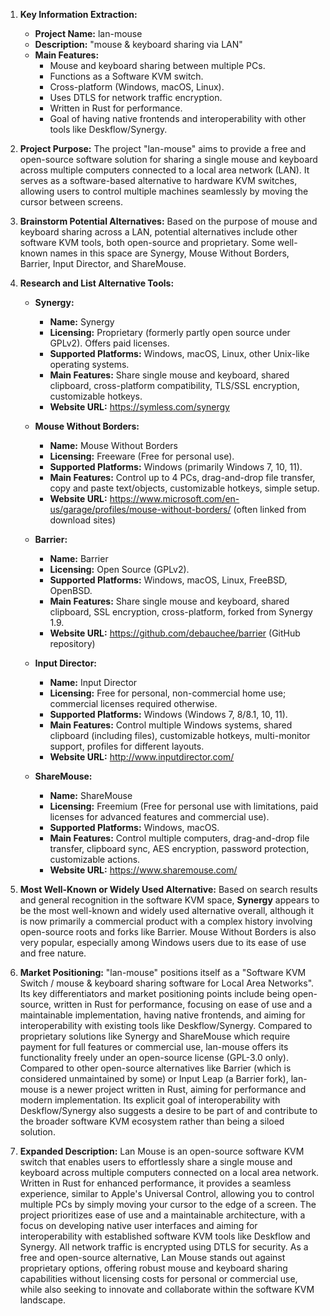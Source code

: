 1.  **Key Information Extraction:**
    *   **Project Name:** lan-mouse
    *   **Description:** "mouse & keyboard sharing via LAN"
    *   **Main Features:**
        *   Mouse and keyboard sharing between multiple PCs.
        *   Functions as a Software KVM switch.
        *   Cross-platform (Windows, macOS, Linux).
        *   Uses DTLS for network traffic encryption.
        *   Written in Rust for performance.
        *   Goal of having native frontends and interoperability with other tools like Deskflow/Synergy.

2.  **Project Purpose:**
    The project "lan-mouse" aims to provide a free and open-source software solution for sharing a single mouse and keyboard across multiple computers connected to a local area network (LAN). It serves as a software-based alternative to hardware KVM switches, allowing users to control multiple machines seamlessly by moving the cursor between screens.

3.  **Brainstorm Potential Alternatives:**
    Based on the purpose of mouse and keyboard sharing across a LAN, potential alternatives include other software KVM tools, both open-source and proprietary. Some well-known names in this space are Synergy, Mouse Without Borders, Barrier, Input Director, and ShareMouse.

4.  **Research and List Alternative Tools:**

    *   **Synergy:**
        *   **Name:** Synergy
        *   **Licensing:** Proprietary (formerly partly open source under GPLv2). Offers paid licenses.
        *   **Supported Platforms:** Windows, macOS, Linux, other Unix-like operating systems.
        *   **Main Features:** Share single mouse and keyboard, shared clipboard, cross-platform compatibility, TLS/SSL encryption, customizable hotkeys.
        *   **Website URL:** https://symless.com/synergy

    *   **Mouse Without Borders:**
        *   **Name:** Mouse Without Borders
        *   **Licensing:** Freeware (Free for personal use).
        *   **Supported Platforms:** Windows (primarily Windows 7, 10, 11).
        *   **Main Features:** Control up to 4 PCs, drag-and-drop file transfer, copy and paste text/objects, customizable hotkeys, simple setup.
        *   **Website URL:** https://www.microsoft.com/en-us/garage/profiles/mouse-without-borders/ (often linked from download sites)

    *   **Barrier:**
        *   **Name:** Barrier
        *   **Licensing:** Open Source (GPLv2).
        *   **Supported Platforms:** Windows, macOS, Linux, FreeBSD, OpenBSD.
        *   **Main Features:** Share single mouse and keyboard, shared clipboard, SSL encryption, cross-platform, forked from Synergy 1.9.
        *   **Website URL:** https://github.com/debauchee/barrier (GitHub repository)

    *   **Input Director:**
        *   **Name:** Input Director
        *   **Licensing:** Free for personal, non-commercial home use; commercial licenses required otherwise.
        *   **Supported Platforms:** Windows (Windows 7, 8/8.1, 10, 11).
        *   **Main Features:** Control multiple Windows systems, shared clipboard (including files), customizable hotkeys, multi-monitor support, profiles for different layouts.
        *   **Website URL:** http://www.inputdirector.com/

    *   **ShareMouse:**
        *   **Name:** ShareMouse
        *   **Licensing:** Freemium (Free for personal use with limitations, paid licenses for advanced features and commercial use).
        *   **Supported Platforms:** Windows, macOS.
        *   **Main Features:** Control multiple computers, drag-and-drop file transfer, clipboard sync, AES encryption, password protection, customizable actions.
        *   **Website URL:** https://www.sharemouse.com/

5.  **Most Well-Known or Widely Used Alternative:**
    Based on search results and general recognition in the software KVM space, **Synergy** appears to be the most well-known and widely used alternative overall, although it is now primarily a commercial product with a complex history involving open-source roots and forks like Barrier. Mouse Without Borders is also very popular, especially among Windows users due to its ease of use and free nature.

6.  **Market Positioning:**
    "lan-mouse" positions itself as a "Software KVM Switch / mouse & keyboard sharing software for Local Area Networks". Its key differentiators and market positioning points include being open-source, written in Rust for performance, focusing on ease of use and a maintainable implementation, having native frontends, and aiming for interoperability with existing tools like Deskflow/Synergy. Compared to proprietary solutions like Synergy and ShareMouse which require payment for full features or commercial use, lan-mouse offers its functionality freely under an open-source license (GPL-3.0 only). Compared to other open-source alternatives like Barrier (which is considered unmaintained by some) or Input Leap (a Barrier fork), lan-mouse is a newer project written in Rust, aiming for performance and modern implementation. Its explicit goal of interoperability with Deskflow/Synergy also suggests a desire to be part of and contribute to the broader software KVM ecosystem rather than being a siloed solution.

7.  **Expanded Description:**
    Lan Mouse is an open-source software KVM switch that enables users to effortlessly share a single mouse and keyboard across multiple computers connected on a local area network. Written in Rust for enhanced performance, it provides a seamless experience, similar to Apple's Universal Control, allowing you to control multiple PCs by simply moving your cursor to the edge of a screen. The project prioritizes ease of use and a maintainable architecture, with a focus on developing native user interfaces and aiming for interoperability with established software KVM tools like Deskflow and Synergy. All network traffic is encrypted using DTLS for security. As a free and open-source alternative, Lan Mouse stands out against proprietary options, offering robust mouse and keyboard sharing capabilities without licensing costs for personal or commercial use, while also seeking to innovate and collaborate within the software KVM landscape.
